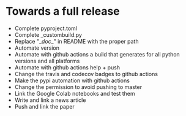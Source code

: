 # Towards a full release

  * Complete pyproject.toml
  * Complete _custombuild.py
  * Replace "\__doc__" in README with the proper path
  * Automate version
  * Automate with github actions a build that generates for all python versions and all platforms
  * Automate with github actions  help + push
  * Change the travis and codecov badges to github actions
  * Make the pypi automation with github actions
  * Change the permission to avoid pushing to master
  * Link the Google Colab notebooks and test them
  * Write and link a news article
  * Push and link the paper
